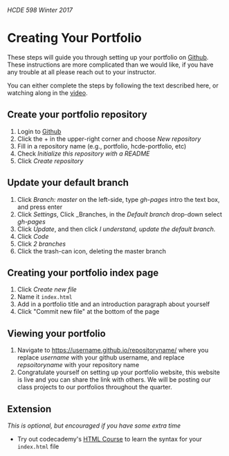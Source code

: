 _HCDE 598 Winter 2017_

# Creating Your Portfolio
These steps will guide you through setting up your portfolio on [Github](https://github.com/). These instructions are more complicated than we would like, if you have any trouble at all please reach out to your instructor.

You can either complete the steps by following the text described here, or watching along in the [video]().

## Create your portfolio repository
1. Login to [Github](https://github.com/)
1. Click the + in the upper-right corner and choose _New repository_
1. Fill in a repository name (e.g., portfolio, hcde-portfolio, etc)
1. Check _Initialize this repository with a README_
1. Click _Create repository_

## Update your default branch
1. Click _Branch: master_ on the left-side, type _gh-pages_ intro the text box, and press enter
1. Click _Settings_, Click _Branches, in the _Default branch_ drop-down select _gh-pages_
1. Click _Update_, and then click _I understand, update the default branch._
1. Click _Code_
1. Click _2 branches_
1. Click the trash-can icon, deleting the master branch

## Creating your portfolio index page
1. Click _Create new file_
1. Name it `index.html`
1. Add in a portfolio title and an introduction paragraph about yourself
1. Click "Commit new file" at the bottom of the page

## Viewing your portfolio
1. Navigate to https://username.github.io/repositoryname/ where you replace _username_ with your github username, and replace _repsoitoryname_ with your repository name
1. Congratulate yourself on setting up your portfolio website, this website is live and you can share the link with others. We will be posting our class projects to our portfolios throughout the quarter.

## Extension
_This is optional, but encouraged if you have some extra time_

* Try out codecademy's [HTML Course](https://www.codecademy.com/courses/html-one-o-one/0/1) to learn the syntax for your `index.html` file
